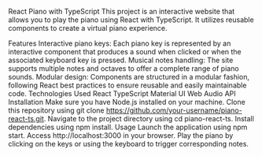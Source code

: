 React Piano with TypeScript
This project is an interactive website that allows you to play the piano using React with TypeScript. It utilizes reusable components to create a virtual piano experience.

Features
Interactive piano keys: Each piano key is represented by an interactive component that produces a sound when clicked or when the associated keyboard key is pressed.
Musical notes handling: The site supports multiple notes and octaves to offer a complete range of piano sounds.
Modular design: Components are structured in a modular fashion, following React best practices to ensure reusable and easily maintainable code.
Technologies Used
React
TypeScript
Material UI
Web Audio API
Installation
Make sure you have Node.js installed on your machine.
Clone this repository using git clone https://github.com/your-username/piano-react-ts.git.
Navigate to the project directory using cd piano-react-ts.
Install dependencies using npm install.
Usage
Launch the application using npm start.
Access http://localhost:3000 in your browser.
Play the piano by clicking on the keys or using the keyboard to trigger corresponding notes.
